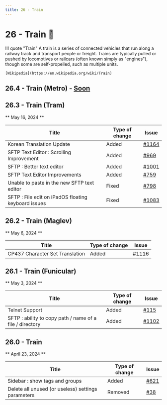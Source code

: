 ```yaml
---
title: 26 - Train
---
```

# 26 - Train :train:
!!! quote "Train"
    A train is a series of connected vehicles that run along a railway track and transport people or freight. Trains are typically pulled or pushed by locomotives or railcars (often known simply as "engines"), though some are self-propelled, such as multiple units.

    [Wikipedia](https://en.wikipedia.org/wiki/Train)

## 26.4 - Train (Metro) - [Soon](https://webssh.net/documentation/becoming-external-tester/)

## 26.3 - Train (Tram)
** May 16, 2024 **

| Title | Type of change | Issue |
| --- | --- | --- |
| Korean Translation Update | Added | [#1164](https://github.com/isontheline/pro.webssh.net/issues/1164) |
| SFTP Text Editor : Scrolling Improvement | Added | [#969](https://github.com/isontheline/pro.webssh.net/issues/969) |
| SFTP : Better text editor | Added | [#1001](https://github.com/isontheline/pro.webssh.net/issues/1001) |
| SFTP Text Editor Improvements | Added | [#759](https://github.com/isontheline/pro.webssh.net/issues/759) |
| Unable to paste in the new SFTP text editor | Fixed | [#798](https://github.com/isontheline/pro.webssh.net/issues/798) |
| SFTP : File edit on iPadOS floating keyboard issues | Fixed | [#1083](https://github.com/isontheline/pro.webssh.net/issues/1083) |

## 26.2 - Train (Maglev)
** May 6, 2024 **

| Title | Type of change | Issue |
| --- | --- | --- |
| CP437 Character Set Translation | Added | [#1116](https://github.com/isontheline/pro.webssh.net/issues/1116) |

## 26.1 - Train (Funicular)
** May 3, 2024 **

| Title | Type of change | Issue |
| --- | --- | --- |
| Telnet Support | Added | [#115](https://github.com/isontheline/pro.webssh.net/issues/115) |
| SFTP : ability to copy path / name of a file / directory | Added | [#1102](https://github.com/isontheline/pro.webssh.net/issues/1102) |

## 26.0 - Train 
** April 23, 2024 **

| Title | Type of change | Issue |
| --- | --- | --- |
| Sidebar : show tags and groups | Added | [#621](https://github.com/isontheline/pro.webssh.net/issues/621) |
| Delete all unused (or useless) settings parameters | Removed | [#38](https://github.com/isontheline/pro.webssh.net/issues/38) |
